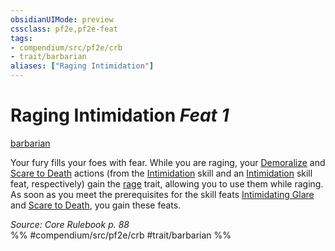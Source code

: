 ```yaml
---
obsidianUIMode: preview
cssclass: pf2e,pf2e-feat
tags:
- compendium/src/pf2e/crb
- trait/barbarian
aliases: ["Raging Intimidation"]
---
```

# Raging Intimidation  *Feat 1*  
[barbarian](../../Rules/traits/barbarian.md)  


Your fury fills your foes with fear. While you are raging, your [Demoralize](../../Rules/actions/demoralize.md) and [Scare to Death](scare-to-death.md) actions (from the [Intimidation](../skills.md#Intimidation) skill and an [Intimidation](../skills.md#Intimidation) skill feat, respectively) gain the [rage](../../Rules/traits/rage.md) trait, allowing you to use them while raging. As soon as you meet the prerequisites for the skill feats [Intimidating Glare](intimidating-glare.md) and [Scare to Death](scare-to-death.md), you gain these feats.

*Source: Core Rulebook p. 88*  
%% #compendium/src/pf2e/crb #trait/barbarian %%